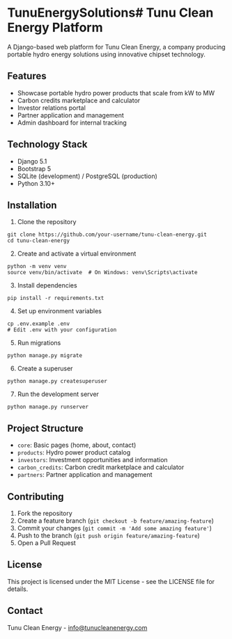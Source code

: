 # TunuEnergySolutions# Tunu Clean Energy Platform

A Django-based web platform for Tunu Clean Energy, a company producing portable hydro energy solutions using innovative chipset technology.

## Features

- Showcase portable hydro power products that scale from kW to MW
- Carbon credits marketplace and calculator
- Investor relations portal
- Partner application and management
- Admin dashboard for internal tracking

## Technology Stack

- Django 5.1
- Bootstrap 5
- SQLite (development) / PostgreSQL (production)
- Python 3.10+

## Installation

1. Clone the repository
```
git clone https://github.com/your-username/tunu-clean-energy.git
cd tunu-clean-energy
```

2. Create and activate a virtual environment
```
python -m venv venv
source venv/bin/activate  # On Windows: venv\Scripts\activate
```

3. Install dependencies
```
pip install -r requirements.txt
```

4. Set up environment variables
```
cp .env.example .env
# Edit .env with your configuration
```

5. Run migrations
```
python manage.py migrate
```

6. Create a superuser
```
python manage.py createsuperuser
```

7. Run the development server
```
python manage.py runserver
```

## Project Structure

- `core`: Basic pages (home, about, contact)
- `products`: Hydro power product catalog
- `investors`: Investment opportunities and information
- `carbon_credits`: Carbon credit marketplace and calculator
- `partners`: Partner application and management

## Contributing

1. Fork the repository
2. Create a feature branch (`git checkout -b feature/amazing-feature`)
3. Commit your changes (`git commit -m 'Add some amazing feature'`)
4. Push to the branch (`git push origin feature/amazing-feature`)
5. Open a Pull Request

## License

This project is licensed under the MIT License - see the LICENSE file for details.

## Contact

Tunu Clean Energy - info@tunucleanenergy.com
